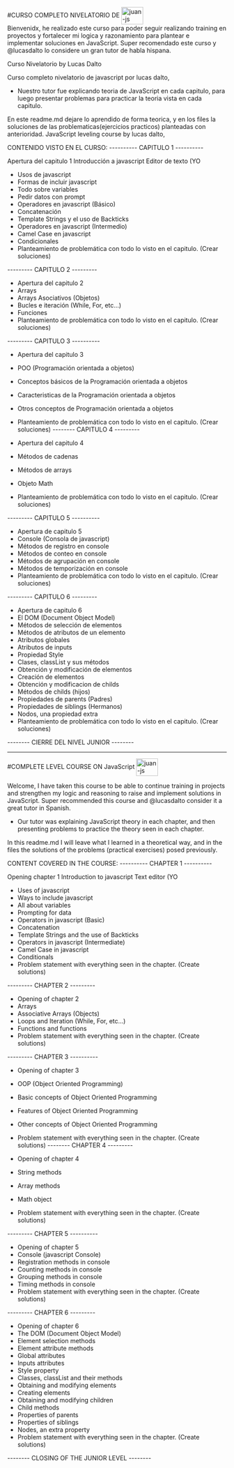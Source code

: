 #CURSO COMPLETO NIVELATORIO DE  <img align="center" alt="juan-js" height="40" width="50" src="https://cdn.jsdelivr.net/gh/devicons/devicon/icons/javascript/javascript-original.svg" />  <br>
Bienvenidx, he realizado este curso para poder seguir realizando training en proyectos y fortalecer mi logica y razonamiento para plantear e implementar soluciones en JavaScript. 
Super recomendado este curso y @lucasdalto lo considere un gran tutor de habla hispana.

 Curso Nivelatorio by Lucas Dalto
 
 Curso completo nivelatorio de javascript por lucas dalto, 

- Nuestro tutor fue explicando teoria de JavaScript en cada capitulo, para luego presentar problemas para practicar la teoria vista en cada capitulo.

En este readme.md dejare lo aprendido de forma teorica, y en los files la soluciones de las problematicas(ejercicios practicos) planteadas con anterioridad.
JavaScript leveling course by lucas dalto, 

CONTENIDO VISTO EN EL CURSO:
---------- CAPITULO 1 ----------

 Apertura del capitulo 1
Introducción a javascript
 Editor de texto (YO
- Usos de javascript
- Formas de incluir javascript
- Todo sobre variables
- Pedir datos con prompt
- Operadores en javascript (Básico) 
- Concatenación
- Template Strings y el uso de Backticks
- Operadores en javascript (Intermedio)
- Camel Case en javascript
- Condicionales
- Planteamiento de problemática con todo lo visto en el capitulo. (Crear soluciones)

---------  CAPITULO 2  ---------

- Apertura del capitulo 2
- Arrays
- Arrays Asociativos (Objetos)
- Bucles e iteración (While, For, etc...)
- Funciones
- Planteamiento de problemática con todo lo visto en el capitulo. (Crear soluciones)

--------- CAPITULO 3 ----------

- Apertura del capitulo 3
- POO (Programación orientada a objetos)
- Conceptos básicos de la Programación orientada a objetos
- Caracteristicas de la Programación orientada a objetos
- Otros conceptos de Programación orientada a objetos
- Planteamiento de problemática con todo lo visto en el capitulo. (Crear soluciones)
--------  CAPITULO 4  ---------

- Apertura del capitulo 4
- Métodos de cadenas
- Métodos de arrays
- Objeto Math
- Planteamiento de problemática con todo lo visto en el capitulo. (Crear soluciones)

---------  CAPITULO 5 ----------

- Apertura de capitulo 5
- Console (Consola de javascript)
- Métodos de registro en console
- Métodos de conteo en console
- Métodos de agrupación en console
- Métodos de temporización en console
- Planteamiento de problemática con todo lo visto en el capitulo. (Crear soluciones)

---------  CAPITULO 6 ---------

- Apertura de capitulo 6
- El DOM (Document Object Model)
- Métodos de selección de elementos 
- Métodos de atributos de un elemento
- Atributos globales
- Atributos de inputs
- Propiedad Style
- Clases, classList y sus métodos
- Obtención y modificación de elementos
- Creación de elementos
- Obtención y modificacion de childs
- Métodos de childs (hijos)
- Propiedades de parents (Padres)
- Propiedades de siblings (Hermanos)
- Nodos, una propiedad extra
- Planteamiento de problemática con todo lo visto en el capitulo. (Crear soluciones)

-------- CIERRE DEL NIVEL JUNIOR --------

----------------------------------------------------------------------------------------------------------------------------------
#COMPLETE LEVEL COURSE ON JavaScript <img align="center" alt="juan-js" height="40" width="50" src="https://cdn.jsdelivr.net/gh/devicons/devicon/icons/javascript/javascript-original.svg" />  <br>


Welcome, I have taken this course to be able to continue training in projects and strengthen my logic and reasoning to raise and implement solutions in JavaScript.
Super recommended this course and @lucasdalto consider it a great tutor in Spanish.

- Our tutor was explaining JavaScript theory in each chapter, and then presenting problems to practice the theory seen in each chapter.

In this readme.md I will leave what I learned in a theoretical way, and in the files the solutions of the problems (practical exercises) posed previously.


CONTENT COVERED IN THE COURSE:
---------- CHAPTER 1 ----------

 Opening chapter 1
Introduction to javascript
 Text editor (YO
- Uses of javascript
- Ways to include javascript
- All about variables
- Prompting for data
- Operators in javascript (Basic) 
- Concatenation
- Template Strings and the use of Backticks
- Operators in javascript (Intermediate)
- Camel Case in javascript
- Conditionals
- Problem statement with everything seen in the chapter. (Create solutions)

--------- CHAPTER 2 ---------

- Opening of chapter 2
- Arrays
- Associative Arrays (Objects)
- Loops and Iteration (While, For, etc...)
- Functions and functions
- Problem statement with everything seen in the chapter. (Create solutions)

--------- CHAPTER 3 ----------

- Opening of chapter 3
- OOP (Object Oriented Programming)
- Basic concepts of Object Oriented Programming
- Features of Object Oriented Programming
- Other concepts of Object Oriented Programming
- Problem statement with everything seen in the chapter. (Create solutions)
-------- CHAPTER 4 ---------

- Opening of chapter 4
- String methods
- Array methods
- Math object
- Problem statement with everything seen in the chapter. (Create solutions)

--------- CHAPTER 5 ----------

- Opening of chapter 5
- Console (javascript Console)
- Registration methods in console
- Counting methods in console
- Grouping methods in console
- Timing methods in console
- Problem statement with everything seen in the chapter. (Create solutions)

--------- CHAPTER 6 ---------

- Opening of chapter 6
- The DOM (Document Object Model)
- Element selection methods 
- Element attribute methods
- Global attributes
- Inputs attributes
- Style property
- Classes, classList and their methods
- Obtaining and modifying elements
- Creating elements
- Obtaining and modifying children
- Child methods
- Properties of parents
- Properties of siblings
- Nodes, an extra property
- Problem statement with everything seen in the chapter. (Create solutions)

-------- CLOSING OF THE JUNIOR LEVEL --------


